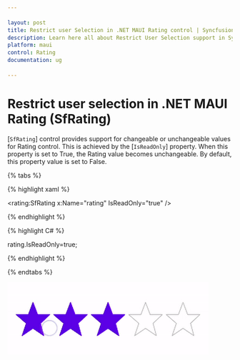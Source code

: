 ```yaml
---

layout: post
title: Restrict user Selection in .NET MAUI Rating control | Syncfusion
description: Learn here all about Restrict User Selection support in Syncfusion .NET MAUI Rating (SfRating) control and more.
platform: maui
control: Rating
documentation: ug

---
```


# Restrict user selection in .NET MAUI Rating (SfRating)

[`SfRating`] control provides support for changeable or unchangeable values for Rating control. This is achieved by the [`IsReadOnly`] property. When this property is set to True, the Rating value becomes unchangeable. By default, this property value is set to False.

{% tabs %}

{% highlight xaml %}

<rating:SfRating x:Name="rating" IsReadOnly="true" />

{% endhighlight %}

{% highlight C# %}

rating.IsReadOnly=true;
	
{% endhighlight %}

{% endtabs %}

![readOnly](images/IsReadOnly.gif)


